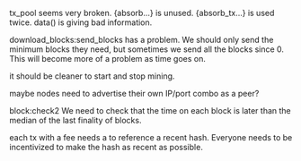 tx_pool seems very broken. {absorb...} is unused. {absorb_tx...} is used twice. data() is giving bad information.


download_blocks:send_blocks has a problem.
We should only send the minimum blocks they need, but sometimes we send all the blocks since 0. This will become more of a problem as time goes on.

it should be cleaner to start and stop mining.


maybe nodes need to advertise their own IP/port combo as a peer?


block:check2
We need to check that the time on each block is later than the median of the last finality of blocks.



each tx with a fee needs a to reference a recent hash. Everyone needs to be incentivized to make the hash as recent as possible.